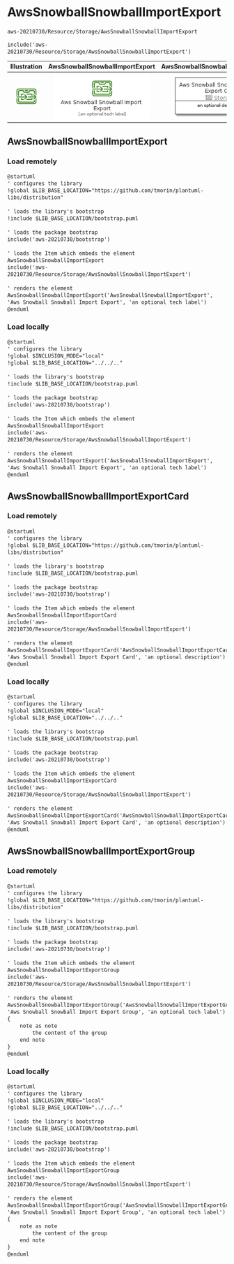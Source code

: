 # AwsSnowballSnowballImportExport


```text
aws-20210730/Resource/Storage/AwsSnowballSnowballImportExport
```

```text
include('aws-20210730/Resource/Storage/AwsSnowballSnowballImportExport')
```



| Illustration | AwsSnowballSnowballImportExport | AwsSnowballSnowballImportExportCard | AwsSnowballSnowballImportExportGroup |
| :---: | :---: | :---: | :---: |
| ![illustration for Illustration](../../../aws-20210730/Resource/Storage/AwsSnowballSnowballImportExport.png) | ![illustration for AwsSnowballSnowballImportExport](../../../aws-20210730/Resource/Storage/AwsSnowballSnowballImportExport.Local.png) | ![illustration for AwsSnowballSnowballImportExportCard](../../../aws-20210730/Resource/Storage/AwsSnowballSnowballImportExportCard.Local.png) | ![illustration for AwsSnowballSnowballImportExportGroup](../../../aws-20210730/Resource/Storage/AwsSnowballSnowballImportExportGroup.Local.png) |




## AwsSnowballSnowballImportExport

### Load remotely
```plantuml
@startuml
' configures the library
!global $LIB_BASE_LOCATION="https://github.com/tmorin/plantuml-libs/distribution"

' loads the library's bootstrap
!include $LIB_BASE_LOCATION/bootstrap.puml

' loads the package bootstrap
include('aws-20210730/bootstrap')

' loads the Item which embeds the element AwsSnowballSnowballImportExport
include('aws-20210730/Resource/Storage/AwsSnowballSnowballImportExport')

' renders the element
AwsSnowballSnowballImportExport('AwsSnowballSnowballImportExport', 'Aws Snowball Snowball Import Export', 'an optional tech label')
@enduml
```

### Load locally
```plantuml
@startuml
' configures the library
!global $INCLUSION_MODE="local"
!global $LIB_BASE_LOCATION="../../.."

' loads the library's bootstrap
!include $LIB_BASE_LOCATION/bootstrap.puml

' loads the package bootstrap
include('aws-20210730/bootstrap')

' loads the Item which embeds the element AwsSnowballSnowballImportExport
include('aws-20210730/Resource/Storage/AwsSnowballSnowballImportExport')

' renders the element
AwsSnowballSnowballImportExport('AwsSnowballSnowballImportExport', 'Aws Snowball Snowball Import Export', 'an optional tech label')
@enduml
```

## AwsSnowballSnowballImportExportCard

### Load remotely
```plantuml
@startuml
' configures the library
!global $LIB_BASE_LOCATION="https://github.com/tmorin/plantuml-libs/distribution"

' loads the library's bootstrap
!include $LIB_BASE_LOCATION/bootstrap.puml

' loads the package bootstrap
include('aws-20210730/bootstrap')

' loads the Item which embeds the element AwsSnowballSnowballImportExportCard
include('aws-20210730/Resource/Storage/AwsSnowballSnowballImportExport')

' renders the element
AwsSnowballSnowballImportExportCard('AwsSnowballSnowballImportExportCard', 'Aws Snowball Snowball Import Export Card', 'an optional description')
@enduml
```

### Load locally
```plantuml
@startuml
' configures the library
!global $INCLUSION_MODE="local"
!global $LIB_BASE_LOCATION="../../.."

' loads the library's bootstrap
!include $LIB_BASE_LOCATION/bootstrap.puml

' loads the package bootstrap
include('aws-20210730/bootstrap')

' loads the Item which embeds the element AwsSnowballSnowballImportExportCard
include('aws-20210730/Resource/Storage/AwsSnowballSnowballImportExport')

' renders the element
AwsSnowballSnowballImportExportCard('AwsSnowballSnowballImportExportCard', 'Aws Snowball Snowball Import Export Card', 'an optional description')
@enduml
```

## AwsSnowballSnowballImportExportGroup

### Load remotely
```plantuml
@startuml
' configures the library
!global $LIB_BASE_LOCATION="https://github.com/tmorin/plantuml-libs/distribution"

' loads the library's bootstrap
!include $LIB_BASE_LOCATION/bootstrap.puml

' loads the package bootstrap
include('aws-20210730/bootstrap')

' loads the Item which embeds the element AwsSnowballSnowballImportExportGroup
include('aws-20210730/Resource/Storage/AwsSnowballSnowballImportExport')

' renders the element
AwsSnowballSnowballImportExportGroup('AwsSnowballSnowballImportExportGroup', 'Aws Snowball Snowball Import Export Group', 'an optional tech label') {
    note as note
        the content of the group
    end note
}
@enduml
```

### Load locally
```plantuml
@startuml
' configures the library
!global $INCLUSION_MODE="local"
!global $LIB_BASE_LOCATION="../../.."

' loads the library's bootstrap
!include $LIB_BASE_LOCATION/bootstrap.puml

' loads the package bootstrap
include('aws-20210730/bootstrap')

' loads the Item which embeds the element AwsSnowballSnowballImportExportGroup
include('aws-20210730/Resource/Storage/AwsSnowballSnowballImportExport')

' renders the element
AwsSnowballSnowballImportExportGroup('AwsSnowballSnowballImportExportGroup', 'Aws Snowball Snowball Import Export Group', 'an optional tech label') {
    note as note
        the content of the group
    end note
}
@enduml
```

